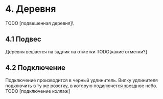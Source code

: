 # 4. Деревня
TODO [подвешенная деревня]\
## 4.1 Подвес
Деревня вешается на задник на отметки TODO[какие отметки?]
## 4.2 Подключение
Подключение производится в черный удлинитель. Вилку удлинителя подключить в ту же розетку, в которую подключется звездное небо.\
TODO [подключение коллаж]